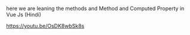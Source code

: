 here we are leaning the methods and 
Method and Computed Property in Vue Js (Hindi)

https://youtu.be/OsDK8wbSk8s